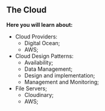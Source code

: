 ## The Cloud

**Here you will learn about:**

- Cloud Providers:
  - Digital Ocean;
  - AWS;
- Cloud Design Patterns:
  - Availability;
  - Data Management;
  - Design and implementation;
  - Management and Monitoring;
- File Servers;
  - Cloudinary;
  - AWS;
